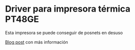 # Driver para impresora térmica PT48GE
Esta impresora se puede conseguir de posnets en desuso

[Blog post](https://martinnievas.com/myblog/2024-05-18-impresora-termica/) con más información
